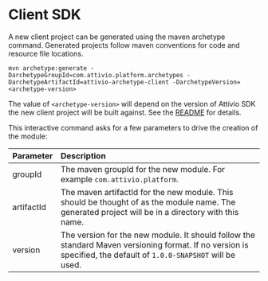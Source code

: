 # Client SDK

A new client project can be generated using the maven archetype command. Generated projects follow maven conventions for code and resource file locations.

```text
mvn archetype:generate -DarchetypeGroupId=com.attivio.platform.archetypes -DarchetypeArtifactId=attivio-archetype-client -DarchetypeVersion=<archetype-version>
```

The value of `<archetype-version>` will depend on the version of Attivio SDK the new client project will be built against. See the [README](https://github.com/attivio/sdk/blob/5.2/README.md#create-a-sample-attivio-client-project) for details.

This interactive command asks for a few parameters to drive the creation of the module:

| Parameter | Description |
| :--- | :--- |
| groupId | The maven groupId for the new module.  For example `com.attivio.platform`. |
| artifactId | The maven artifactId for the new module.  This should be thought of as the module name.  The generated project will be in a directory with this name. |
| version | The version for the new module. It should follow the standard Maven versioning format. If no version is specified, the default of `1.0.0-SNAPSHOT` will be used. |

